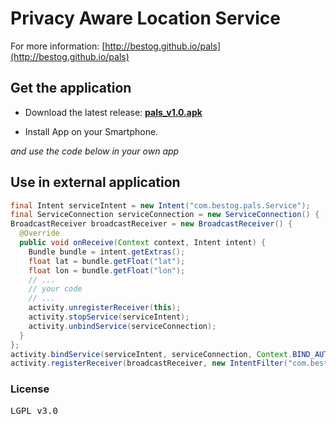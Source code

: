 Privacy Aware Location Service
===============
For more information: [http://bestog.github.io/pals](http://bestog.github.io/pals)

## Get the application
* Download the latest release: [**pals_v1.0.apk**](https://github.com/bestog/pals/releases)

* Install App  on your Smartphone.

*and use the code below in your own app*

## Use in external application
```java
final Intent serviceIntent = new Intent("com.bestog.pals.Service");
final ServiceConnection serviceConnection = new ServiceConnection() { ... };
BroadcastReceiver broadcastReceiver = new BroadcastReceiver() {
  @Override
  public void onReceive(Context context, Intent intent) {
    Bundle bundle = intent.getExtras();
    float lat = bundle.getFloat("lat");
    float lon = bundle.getFloat("lon");
    // ...
    // your code
    // ...
    activity.unregisterReceiver(this);
    activity.stopService(serviceIntent);
    activity.unbindService(serviceConnection);
  }
};
activity.bindService(serviceIntent, serviceConnection, Context.BIND_AUTO_CREATE);
activity.registerReceiver(broadcastReceiver, new IntentFilter("com.bestog.pals.receiver"));
```

### License
<pre>
LGPL v3.0
</pre>
